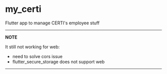 # my_certi
Flutter app to manage CERTI's employee stuff

---
**NOTE**

It still not working for web:

* need to solve cors issue
* flutter_secure_storage does not support web
---
